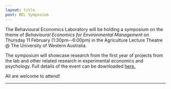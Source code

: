 ```yaml
---
layout: title
post: BEL Symposium
---
```


The Behavioural Economics Laboratory will be holding a symposium on the theme of *Behavioural Economics for Environmental Management* on Thursday 11 February (1:30pm--6:00pm) in the Agriculture Lecture Theatre @ The University of Western Australia. 

The symposium will showcase research from the first year of projects from the lab and other related research in experimental economics and psychology. Full details of the event can be downloaded [here.](/BEL.Symposium.pdf) 

All are welcome to attend!

-----